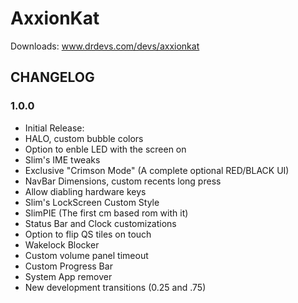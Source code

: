 AxxionKat
===============

Downloads: www.drdevs.com/devs/axxionkat

CHANGELOG 
---------

### 1.0.0
- Initial Release:
- HALO, custom bubble colors
- Option to enble LED with the screen on
- Slim's IME tweaks
- Exclusive "Crimson Mode" (A complete optional RED/BLACK UI)
- NavBar Dimensions, custom recents long press
- Allow diabling hardware keys
- Slim's LockScreen Custom Style 
- SlimPIE (The first cm based rom with it)
- Status Bar and Clock customizations
- Option to flip QS tiles on touch
- Wakelock Blocker
- Custom volume panel timeout 
- Custom Progress Bar
- System App remover
- New development transitions (0.25 and .75)
